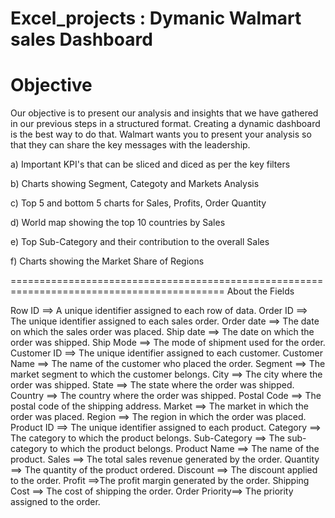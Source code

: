 # Excel_projects : Dymanic Walmart sales Dashboard

# Objective 

Our objective is to present our analysis and insights that we have gathered 
in our previous steps in a structured format. Creating a dynamic dashboard 
is the best way to do that. Walmart wants you to present your analysis so that
they can share the key messages with the leadership.


a) Important KPI's that can be sliced and diced as per the key filters

b) Charts showing Segment, Categoty and Markets Analysis

c) Top 5 and bottom 5 charts for Sales, Profits, Order Quantity

d) World map showing the top 10 countries by Sales

e) Top Sub-Category and their contribution to the overall Sales

f) Charts showing the Market Share of Regions

===========================================================================================
About the Fields													

Row ID        ==>	A unique identifier assigned to each row of data.
Order ID	    ==> The unique identifier assigned to each sales order.
Order date    ==>	The date on which the sales order was placed.
Ship date	    ==> The date on which the order was shipped.
Ship Mode	    ==> The mode of shipment used for the order.
Customer ID	  ==> The unique identifier assigned to each customer.
Customer Name	==> The name of the customer who placed the order.
Segment	      ==> The market segment to which the customer belongs.
City	        ==> The city where the order was shipped.
State	        ==> The state where the order was shipped.
Country	      ==> The country where the order was shipped.
Postal Code	  ==> The postal code of the shipping address.
Market	      ==> The market in which the order was placed.
Region	      ==> The region in which the order was placed.
Product ID	  ==> The unique identifier assigned to each product.
Category	    ==> The category to which the product belongs.
Sub-Category	==> The sub-category to which the product belongs.
Product Name	==> The name of the product.
Sales	        ==> The total sales revenue generated by the order.
Quantity	    ==> The quantity of the product ordered.
Discount	    ==> The discount applied to the order.
Profit	      ==>The profit margin generated by the order.
Shipping Cost	==> The cost of shipping the order.
Order Priority==>	The priority assigned to the order.
